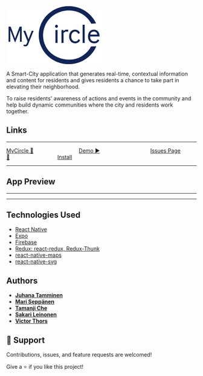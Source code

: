  <img src="./assets/Logo.png" alt="MyCircle" /> 
 

A  Smart-City application that generates real-time, contextual information and content for residents and gives residents a chance to take part in elevating their neighborhood.​

To raise residents' awareness ​of actions and events in the community and help build dynamic communities where the city and residents work together.​

## Links
<hr/>

 [MyCircle 📁](https://github.com/JuhanaTa/myCircle) &emsp;&emsp;&emsp;&emsp;&emsp;&emsp;&emsp;&emsp; [Demo ▶️](https://youtu.be/rT5Wi81qlJc) &emsp;&emsp;&emsp;&emsp;&emsp;&emsp;&emsp;&emsp;&emsp; [Issues Page 🐛](https://github.com/JuhanaTa/myCircle/issues)&emsp;&emsp;&emsp;&emsp;&emsp;&emsp;&emsp;&emsp;&emsp;[Install]()

<hr/>

## App Preview
<hr/>


<hr/>

## Technologies Used

- [React Native](https://reactnative.dev/)
- [Expo](https://expo.dev/)
- [Firebase](https://firebase.google.com/)
- [Redux: react-redux, Redux-Thunk](https://redux.js.org/introduction/getting-started)
- [react-native-maps](https://github.com/react-native-maps/react-native-maps)
- [react-native-svg](https://github.com/react-native-svg/react-native-svg)

## Authors

- **[Juhana Tamminen](https://github.com/JuhanaTa)**
- **[Mari Seppänen](https://github.com/mariksep)**
- **[Tamanji Che](https://github.com/ambeche)**
- **[Sakari Leinonen](https://www.linkedin.com/in/sakari-leinonen/)**
- **[Victor Thors](https://www.linkedin.com/in/victorthors/)**

## 🤝 Support

Contributions, issues, and feature requests are welcomed!

Give a ⭐️ if you like this project!
